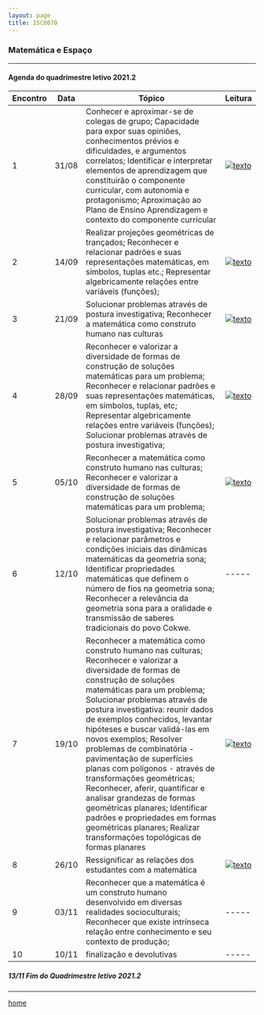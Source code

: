 ```yaml
---
layout: page
title: ISC0070
---
```

### Matemática e Espaço
---
#### Agenda do quadrimestre letivo 2021.2  


| Encontro  |  Data  | Tópico |  Leitura  |
|--- |--- |--- |--- |
|1|31/08	| Conhecer e aproximar-se de colegas de grupo; Capacidade para expor suas opiniões, conhecimentos prévios e dificuldades, e argumentos correlatos; Identificar e interpretar elementos de aprendizagem que constituirão o componente curricular, com autonomia e protagonismo; Aproximação ao Plano de Ensino Aprendizagem e contexto do componente curricular | [![texto][pdf]][1] |
|2|14/09	| Realizar projeções geométricas de trançados; Reconhecer e relacionar padrões e suas representações matemáticas, em símbolos, tuplas etc.; Representar algebricamente relações entre variáveis (funções); | [![texto][pdf]][2] |  
|3|21/09	|	 Solucionar problemas através de postura investigativa;	Reconhecer a matemática como construto humano nas culturas | [![texto][pdf]][3] |  
|4|28/09	|	Reconhecer e valorizar a diversidade de formas de construção de soluções matemáticas para um problema; Reconhecer e relacionar padrões e suas representações matemáticas, em símbolos, tuplas, etc; Representar algebricamente relações entre variáveis (funções); Solucionar problemas através de postura investigativa; | [![texto][pdf]][4] |  
|5|05/10	|	Reconhecer a matemática como construto humano nas culturas; Reconhecer e valorizar a diversidade de formas de construção de soluções matemáticas para um problema; | [![texto][pdf]][5] |  
|6|12/10	|	Solucionar problemas através de postura investigativa; Reconhecer e relacionar parâmetros e condições iniciais das dinâmicas matemáticas da geometria sona; Identificar propriedades matemáticas que definem o número de fios na geometria sona;	Reconhecer a relevância da geometria sona para a oralidade e transmissão de saberes tradicionais do povo Cokwe. | -----|
|7|19/10	|	Reconhecer a matemática como construto humano nas culturas; Reconhecer e valorizar a diversidade de formas de construção de soluções matemáticas para um problema; Solucionar problemas através de postura investigativa: reunir dados de exemplos conhecidos, levantar hipóteses e buscar validá-las em novos exemplos; Resolver problemas de combinatória - pavimentação de superfícies planas com polígonos - através de transformações geométricas; Reconhecer, aferir, quantificar e analisar grandezas de formas geométricas planares; Identificar padrões e propriedades em formas geométricas planares; Realizar transformações topológicas de formas planares | [![texto][pdf]][6] |
|8|26/10	| Ressignificar as relações dos estudantes com a matemática | [![texto][pdf]][7] |
|9|03/11	|	Reconhecer que a matemática é um construto humano desenvolvido em diversas realidades socioculturais; Reconhecer que existe intrínseca relação entre conhecimento e seu contexto de produção; | -----|
|10|10/11	| finalização e devolutivas | -----|

#####  13/11		Fim do Quadrimestre letivo 2021.2

---
[home](index.html)  

[pdf]: https://itxesco.github.io/pages/icons16/pdf-icon.png  
[1]: https://itxesco.github.io/aulas/ISC0462/recursos/planodeaula2.pdf "Plano de Aula"  
[2]: https://itxesco.github.io/aulas/ISC0462/recursos/012.pdf "O que é Energia"  
[3]: https://itxesco.github.io/aulas/ISC0462/recursos/022.pdf "O que é um reator nuclear"  
[4]: https://itxesco.github.io/aulas/ISC0462/recursos/032.pdf "A tragédia de Chernobyl"  
[5]: https://itxesco.github.io/aulas/ISC0462/recursos/042.pdf "o que ocorreria se houvesse um acidente nuclear nas usinas de Angra?"  
[6]: https://itxesco.github.io/aulas/ISC0462/recursos/052.pdf "dicas sobre como escrever um ensaio acadêmico"  
[7]: https://itxesco.github.io/aulas/ISC0462/recursos/062.pdf "Orientações para o ensaio acadêmico"  
